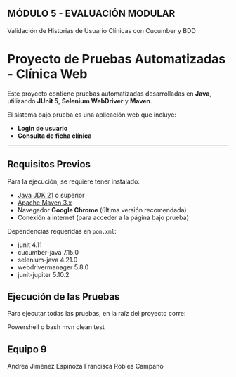## MÓDULO 5 - EVALUACIÓN MODULAR
Validación de Historias de Usuario Clínicas con Cucumber y BDD

# Proyecto de Pruebas Automatizadas - Clínica Web

Este proyecto contiene pruebas automatizadas desarrolladas en **Java**, utilizando **JUnit 5**, **Selenium WebDriver** y **Maven**.  

El sistema bajo prueba es una aplicación web que incluye:

- **Login de usuario**  
- **Consulta de ficha clínica**  

---

## Requisitos Previos

Para la ejecución, se requiere tener instalado:

- [Java JDK 21](https://www.oracle.com/java/technologies/javase/jdk21-archive-downloads.html) o superior
- [Apache Maven 3.x](https://maven.apache.org/download.cgi)
- Navegador **Google Chrome** (última versión recomendada)
- Conexión a internet (para acceder a la página bajo prueba)

Dependencias requeridas en `pom.xml`:
- junit 4.11
- cucumber-java 7.15.0
- selenium-java 4.21.0
- webdrivermanager 5.8.0
- junit-jupiter 5.10.2

## Ejecución de las Pruebas

Para ejecutar todas las pruebas, en la raíz del proyecto corre:

Powershell o bash
mvn clean test



## Equipo 9
Andrea Jiménez Espinoza
Francisca Robles Campano

